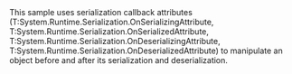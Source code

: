 <?xml version="1.0" encoding="utf-8"?>
<topic id="SerializationCallbackAttributes" revisionNumber="1">
  <developerConceptualDocument xmlns="http://ddue.schemas.microsoft.com/authoring/2003/5" xmlns:xlink="http://www.w3.org/1999/xlink">
    <introduction>
      <para>This sample uses serialization callback attributes 
(<codeEntityReference>T:System.Runtime.Serialization.OnSerializingAttribute</codeEntityReference>,
<codeEntityReference>T:System.Runtime.Serialization.OnSerializedAttribute</codeEntityReference>,
<codeEntityReference>T:System.Runtime.Serialization.OnDeserializingAttribute</codeEntityReference>,
<codeEntityReference>T:System.Runtime.Serialization.OnDeserializedAttribute</codeEntityReference>)
      to manipulate an object before and after its serialization and deserialization.</para>
    </introduction>
    <section>
      <title>Sample</title>
      <content>
        <code lang="cs" source="..\Src\Tests\Documentation\Samples\Serializer\SerializationCallbackAttributes.cs" region="Types" title="Types" />
        <code lang="cs" source="..\Src\Tests\Documentation\Samples\Serializer\SerializationCallbackAttributes.cs" region="Usage" title="Usage" />
      </content>
    </section>
  </developerConceptualDocument>
</topic>
